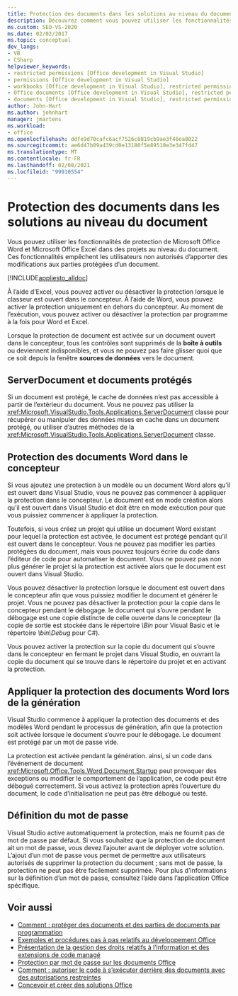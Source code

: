 ```yaml
---
title: Protection des documents dans les solutions au niveau du document
description: Découvrez comment vous pouvez utiliser les fonctionnalités de protection de Microsoft Office Word et Microsoft Office Excel dans des projets au niveau du document.
ms.custom: SEO-VS-2020
ms.date: 02/02/2017
ms.topic: conceptual
dev_langs:
- VB
- CSharp
helpviewer_keywords:
- restricted permissions [Office development in Visual Studio]
- permissions [Office development in Visual Studio]
- workbooks [Office development in Visual Studio], restricted permissions
- Office documents [Office development in Visual Studio], restricted permissions
- documents [Office development in Visual Studio], restricted permissions
author: John-Hart
ms.author: johnhart
manager: jmartens
ms.workload:
- office
ms.openlocfilehash: ddfe9d70cafc6acf7526c8819cb9ae3f46ea8022
ms.sourcegitcommit: ae6d47b09a439cd0e13180f5e89510e3e347fd47
ms.translationtype: MT
ms.contentlocale: fr-FR
ms.lasthandoff: 02/08/2021
ms.locfileid: "99910554"
---
```

# <a name="document-protection-in-document-level-solutions"></a>Protection des documents dans les solutions au niveau du document
  Vous pouvez utiliser les fonctionnalités de protection de Microsoft Office Word et Microsoft Office Excel dans des projets au niveau du document. Ces fonctionnalités empêchent les utilisateurs non autorisés d’apporter des modifications aux parties protégées d’un document.

 [!INCLUDE[appliesto_alldoc](../vsto/includes/appliesto-alldoc-md.md)]

 À l’aide d’Excel, vous pouvez activer ou désactiver la protection lorsque le classeur est ouvert dans le concepteur. À l’aide de Word, vous pouvez activer la protection uniquement en dehors du concepteur. Au moment de l’exécution, vous pouvez activer ou désactiver la protection par programme à la fois pour Word et Excel.

 Lorsque la protection de document est activée sur un document ouvert dans le concepteur, tous les contrôles sont supprimés de la **boîte à outils** ou deviennent indisponibles, et vous ne pouvez pas faire glisser quoi que ce soit depuis la fenêtre **sources de données** vers le document.

## <a name="serverdocument-and-protected-documents"></a>ServerDocument et documents protégés
 Si un document est protégé, le cache de données n’est pas accessible à partir de l’extérieur du document. Vous ne pouvez pas utiliser la <xref:Microsoft.VisualStudio.Tools.Applications.ServerDocument> classe pour récupérer ou manipuler des données mises en cache dans un document protégé, ou utiliser d’autres méthodes de la <xref:Microsoft.VisualStudio.Tools.Applications.ServerDocument> classe.

## <a name="word-document-protection-in-the-designer"></a>Protection des documents Word dans le concepteur
 Si vous ajoutez une protection à un modèle ou un document Word alors qu’il est ouvert dans Visual Studio, vous ne pouvez pas commencer à appliquer la protection dans le concepteur. Le document est en mode création alors qu’il est ouvert dans Visual Studio et doit être en mode exécution pour que vous puissiez commencer à appliquer la protection.

 Toutefois, si vous créez un projet qui utilise un document Word existant pour lequel la protection est activée, le document est protégé pendant qu’il est ouvert dans le concepteur. Vous ne pouvez pas modifier les parties protégées du document, mais vous pouvez toujours écrire du code dans l’éditeur de code pour automatiser le document. Vous ne pouvez pas non plus générer le projet si la protection est activée alors que le document est ouvert dans Visual Studio.

 Vous pouvez désactiver la protection lorsque le document est ouvert dans le concepteur afin que vous puissiez modifier le document et générer le projet. Vous ne pouvez pas désactiver la protection pour la copie dans le concepteur pendant le débogage. le document qui s’ouvre pendant le débogage est une copie distincte de celle ouverte dans le concepteur (la copie de sortie est stockée dans le répertoire *\Bin* pour Visual Basic et le répertoire *\bin\Debug* pour C#).

 Vous pouvez activer la protection sur la copie du document qui s’ouvre dans le concepteur en fermant le projet dans Visual Studio, en ouvrant la copie du document qui se trouve dans le répertoire du projet et en activant la protection.

## <a name="enforce-word-document-protection-on-build"></a>Appliquer la protection des documents Word lors de la génération
 Visual Studio commence à appliquer la protection des documents et des modèles Word pendant le processus de génération, afin que la protection soit activée lorsque le document s’ouvre pour le débogage. Le document est protégé par un mot de passe vide.

 La protection est activée pendant la génération. ainsi, si un code dans l’événement de document <xref:Microsoft.Office.Tools.Word.Document.Startup> peut provoquer des exceptions ou modifier le comportement de l’application, ce code peut être débogué correctement. Si vous activez la protection après l’ouverture du document, le code d’initialisation ne peut pas être débogué ou testé.

## <a name="setting-the-password"></a>Définition du mot de passe
 Visual Studio active automatiquement la protection, mais ne fournit pas de mot de passe par défaut. Si vous souhaitez que la protection de document ait un mot de passe, vous devez l’ajouter avant de déployer votre solution. L’ajout d’un mot de passe vous permet de permettre aux utilisateurs autorisés de supprimer la protection du document ; sans mot de passe, la protection ne peut pas être facilement supprimée. Pour plus d’informations sur la définition d’un mot de passe, consultez l’aide dans l’application Office spécifique.

## <a name="see-also"></a>Voir aussi
- [Comment : protéger des documents et des parties de documents par programmation](../vsto/how-to-programmatically-protect-documents-and-parts-of-documents.md)
- [Exemples et procédures pas à pas relatifs au développement Office](../vsto/office-development-samples-and-walkthroughs.md)
- [Présentation de la gestion des droits relatifs à l’information et des extensions de code managé](../vsto/information-rights-management-and-managed-code-extensions-overview.md)
- [Protection par mot de passe sur les documents Office](../vsto/password-protection-on-office-documents.md)
- [Comment : autoriser le code à s’exécuter derrière des documents avec des autorisations restreintes](../vsto/how-to-permit-code-to-run-behind-documents-with-restricted-permissions.md)
- [Concevoir et créer des solutions Office](../vsto/designing-and-creating-office-solutions.md)
